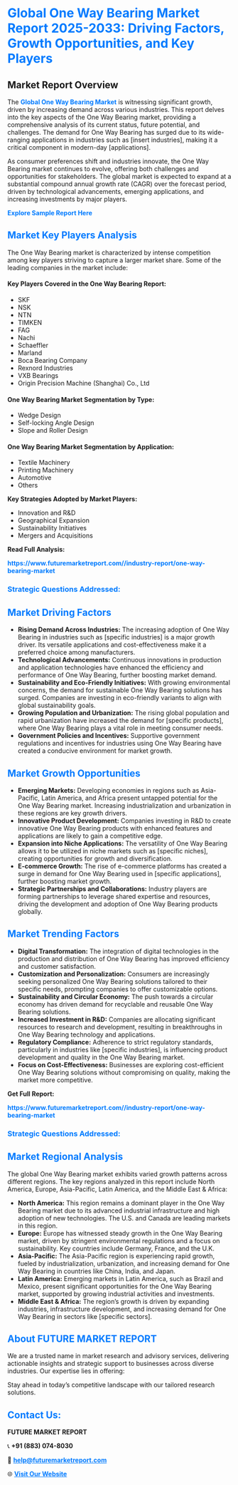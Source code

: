 <h1 style="color: #007BFF;">Global One Way Bearing Market Report 2025-2033: Driving Factors, Growth Opportunities, and Key Players</h1>

<section id="overview">
<h2>Market Report Overview</h2>
<p>The <a href="https://www.futuremarketreport.com//industry-report/one-way-bearing-market" style="color: #007BFF; text-decoration: none;"><strong>Global One Way Bearing Market</strong></a> is witnessing significant growth, driven by increasing demand across various industries. This report delves into the key aspects of the One Way Bearing market, providing a comprehensive analysis of its current status, future potential, and challenges. The demand for One Way Bearing has surged due to its wide-ranging applications in industries such as [insert industries], making it a critical component in modern-day [applications].</p>
<p>As consumer preferences shift and industries innovate, the One Way Bearing market continues to evolve, offering both challenges and opportunities for stakeholders. The global market is expected to expand at a substantial compound annual growth rate (CAGR) over the forecast period, driven by technological advancements, emerging applications, and increasing investments by major players.</p>
</section>

<section id="overview">
<p><a href="https://www.futuremarketreport.com//request-sample/reportId=57618" style="color: #007BFF; text-decoration: none;"><strong>Explore Sample Report Here</strong></a></p>
</section>

<section id="key-players">
<h2 style="color: #007BFF;">Market Key Players Analysis</h2>
<p>The One Way Bearing market is characterized by intense competition among key players striving to capture a larger market share. Some of the leading companies in the market include:</p>
<h4>Key Players Covered in the One Way Bearing Report:</h4>
<ul><li>SKF</li><li>NSK</li><li>NTN</li><li>TIMKEN</li><li>FAG</li><li>Nachi</li><li>Schaeffler</li><li>Marland</li><li>Boca Bearing Company</li><li>Rexnord Industries</li><li>VXB Bearings</li><li>Origin Precision Machine (Shanghai) Co., Ltd</li></ul>
<h4>One Way Bearing Market Segmentation by Type:</h4>
<ul><li>Wedge Design</li><li>Self-locking Angle Design</li><li>Slope and Roller Design</li></ul>

<h4>One Way Bearing Market Segmentation by Application:</h4>
<ul><li>Textile Machinery</li><li>Printing Machinery</li><li>Automotive</li><li>Others</li></ul>
<p><strong>Key Strategies Adopted by Market Players:</strong></p>
<ul>
<li>Innovation and R&D</li>
<li>Geographical Expansion</li>
<li>Sustainability Initiatives</li>
<li>Mergers and Acquisitions</li>
</ul>
</section>

<section>
<p><strong>Read Full Analysis: </strong></p><a href="https://www.futuremarketreport.com//industry-report/one-way-bearing-market" style="color: #007BFF; text-decoration: none;"><strong>https://www.futuremarketreport.com//industry-report/one-way-bearing-market</strong></a>
<h3 style="color: #007BFF;">Strategic Questions Addressed:</h3>
</section>

<section id="driving-factors">
<h2 style="color: #007BFF;">Market Driving Factors</h2>
<ul>
<li><strong>Rising Demand Across Industries:</strong> The increasing adoption of One Way Bearing in industries such as [specific industries] is a major growth driver. Its versatile applications and cost-effectiveness make it a preferred choice among manufacturers.</li>
<li><strong>Technological Advancements:</strong> Continuous innovations in production and application technologies have enhanced the efficiency and performance of One Way Bearing, further boosting market demand.</li>
<li><strong>Sustainability and Eco-Friendly Initiatives:</strong> With growing environmental concerns, the demand for sustainable One Way Bearing solutions has surged. Companies are investing in eco-friendly variants to align with global sustainability goals.</li>
<li><strong>Growing Population and Urbanization:</strong> The rising global population and rapid urbanization have increased the demand for [specific products], where One Way Bearing plays a vital role in meeting consumer needs.</li>
<li><strong>Government Policies and Incentives:</strong> Supportive government regulations and incentives for industries using One Way Bearing have created a conducive environment for market growth.</li>
</ul>
</section>

<section id="growth-opportunities">
<h2 style="color: #007BFF;">Market Growth Opportunities</h2>
<ul>
<li><strong>Emerging Markets:</strong> Developing economies in regions such as Asia-Pacific, Latin America, and Africa present untapped potential for the One Way Bearing market. Increasing industrialization and urbanization in these regions are key growth drivers.</li>
<li><strong>Innovative Product Development:</strong> Companies investing in R&D to create innovative One Way Bearing products with enhanced features and applications are likely to gain a competitive edge.</li>
<li><strong>Expansion into Niche Applications:</strong> The versatility of One Way Bearing allows it to be utilized in niche markets such as [specific niches], creating opportunities for growth and diversification.</li>
<li><strong>E-commerce Growth:</strong> The rise of e-commerce platforms has created a surge in demand for One Way Bearing used in [specific applications], further boosting market growth.</li>
<li><strong>Strategic Partnerships and Collaborations:</strong> Industry players are forming partnerships to leverage shared expertise and resources, driving the development and adoption of One Way Bearing products globally.</li>
</ul>
</section>

<section id="trending-factors">
<h2 style="color: #007BFF;">Market Trending Factors</h2>
<ul>
<li><strong>Digital Transformation:</strong> The integration of digital technologies in the production and distribution of One Way Bearing has improved efficiency and customer satisfaction.</li>
<li><strong>Customization and Personalization:</strong> Consumers are increasingly seeking personalized One Way Bearing solutions tailored to their specific needs, prompting companies to offer customizable options.</li>
<li><strong>Sustainability and Circular Economy:</strong> The push towards a circular economy has driven demand for recyclable and reusable One Way Bearing solutions.</li>
<li><strong>Increased Investment in R&D:</strong> Companies are allocating significant resources to research and development, resulting in breakthroughs in One Way Bearing technology and applications.</li>
<li><strong>Regulatory Compliance:</strong> Adherence to strict regulatory standards, particularly in industries like [specific industries], is influencing product development and quality in the One Way Bearing market.</li>
<li><strong>Focus on Cost-Effectiveness:</strong> Businesses are exploring cost-efficient One Way Bearing solutions without compromising on quality, making the market more competitive.</li>
</ul>
</section>

<section>
<p><strong>Get Full Report: </strong></p><a href="https://www.futuremarketreport.com//industry-report/one-way-bearing-market" style="color: #007BFF; text-decoration: none;"><strong>https://www.futuremarketreport.com//industry-report/one-way-bearing-market</strong></a>
<h3 style="color: #007BFF;">Strategic Questions Addressed:</h3>
</section>


<section id="regional-analysis">
<h2 style="color: #007BFF;">Market Regional Analysis</h2>
<p>The global One Way Bearing market exhibits varied growth patterns across different regions. The key regions analyzed in this report include North America, Europe, Asia-Pacific, Latin America, and the Middle East & Africa:</p>
<ul>
<li><strong>North America:</strong> This region remains a dominant player in the One Way Bearing market due to its advanced industrial infrastructure and high adoption of new technologies. The U.S. and Canada are leading markets in this region.</li>
<li><strong>Europe:</strong> Europe has witnessed steady growth in the One Way Bearing market, driven by stringent environmental regulations and a focus on sustainability. Key countries include Germany, France, and the U.K.</li>
<li><strong>Asia-Pacific:</strong> The Asia-Pacific region is experiencing rapid growth, fueled by industrialization, urbanization, and increasing demand for One Way Bearing in countries like China, India, and Japan.</li>
<li><strong>Latin America:</strong> Emerging markets in Latin America, such as Brazil and Mexico, present significant opportunities for the One Way Bearing market, supported by growing industrial activities and investments.</li>
<li><strong>Middle East & Africa:</strong> The region’s growth is driven by expanding industries, infrastructure development, and increasing demand for One Way Bearing in sectors like [specific sectors].</li>
</ul>
</section>

<footer>
<h2 style="color: #007BFF;">About FUTURE MARKET REPORT</h2>
<p>We are a trusted name in market research and advisory services, delivering actionable insights and strategic support to businesses across diverse industries. Our expertise lies in offering:</p>

<p>Stay ahead in today’s competitive landscape with our tailored research solutions.</p>

<h2 style="color: #007BFF;">Contact Us:</h2>
<p><strong>FUTURE MARKET REPORT</strong></p>
<p>📞 <strong>+91 (883) 074-8030</strong></p>
<p>📧 <strong><a href="mailto:help@futuremarketreport.com" style="color: #007BFF;">help@futuremarketreport.com</a></strong></p>
<p>🌐 <strong><a href="https://www.futuremarketreport.com/" style="color: #007BFF;">Visit Our Website</a></strong></p>
</footer>